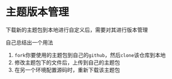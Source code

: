 
# 主题版本管理

下载新的主题包到本地进行自定义后，需要对其进行版本管理

自己总结出一个用法

1. `fork`你要使用的主题包到自己的`github`，然后`clone`该仓库到本地
2. 修改主题包下的文件后，上传到自己的主题包
3. 在另一个环境配置源码时，重新下载该主题包